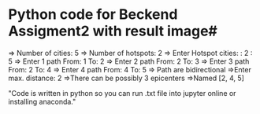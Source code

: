 # Python code for Beckend Assigment2 with result image#
=> Number of cities: 5
=> Number of hotspots: 2
=> Enter Hotspot cities: 
  : 2
  : 5
=> Enter 1 path
  From: 1
  To: 2
=> Enter 2 path
  From: 2
  To: 3
=> Enter 3 path
  From: 2
  To: 4
=> Enter 4 path
  From: 4
  To: 5
=> Path are bidirectional 
=>Enter max. distance: 2
=>There can be possibly 3 epicenters
=>Named [2, 4, 5]

"Code is written in python so you can run .txt file into jupyter online or installing anaconda."
   
